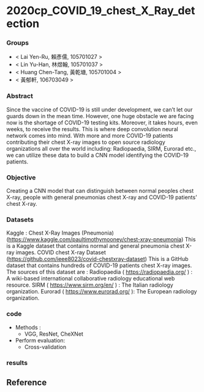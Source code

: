 # 2020cp_COVID_19_chest_X_Ray_detection

### Groups
* < Lai Yen-Ru, 賴彥儒, 105701027 >
* < Lin Yu-Han, 林煜翰, 105701037 >
* < Huang Chen-Tang, 黃乾塘, 105701004 >
* < 黃郁軒, 106703049 >

### Abstract 
Since the vaccine of COVID-19 is still under development, we can’t let our guards down in the mean time. However, one huge obstacle we are facing now is the shortage of COVID-19 testing kits. Moreover, it takes hours, even weeks, to receive the results. This is where deep convolution neural network comes into mind. With more and more COVID-19 patients contributing their chest X-ray images to open source radiology organizations all over the world including: Radiopaedia, SIRM, Eurorad etc., we can utilize these data to build a CNN model identifying the COVID-19 patients.
### Objective 
Creating a CNN model that can distinguish between normal peoples chest X-ray, people with general pneumonias chest X-ray and COVID-19 patients’ chest X-ray.
### Datasets
Kaggle : Chest X-Ray Images (Pneumonia)  (https://www.kaggle.com/paultimothymooney/chest-xray-pneumonia) This is a Kaggle dataset that contains normal and general pneumonia chest X-ray images. 
COVID chest X-ray Dataset  (https://github.com/ieee8023/covid-chestxray-dataset) This is a GitHub dataset that contains hundreds of COVID-19 patients chest X-ray images. The sources of this dataset are :
Radiopaedia ( https://radiopaedia.org/ ) :  A wiki-based international collaborative radiology educational web resource.
SIRM ( https://www.sirm.org/en/ ) : The Italian radiology organization. 
Eurorad ( https://www.eurorad.org/ ): The European radiology organization.

### code

* Methods :
    * VGG, ResNet, CheXNet
* Perform evaluation:
    * Cross-validation

### results

## Reference
